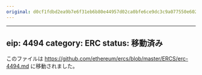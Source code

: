 ```yaml
---
original: d0cf1fdbd2ea9b7e6f31eb6b80e44957d02ca0bfe6ce9dc3c9a077550e6020bd
---
```


---
eip: 4494
category: ERC
status: 移動済み
---

このファイルは https://github.com/ethereum/ercs/blob/master/ERCS/erc-4494.md に移動されました。